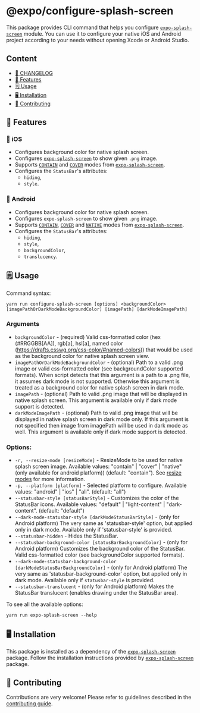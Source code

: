 # @expo/configure-splash-screen

This package provides CLI command that helps you configure [`expo-splash-screen`](https://github.com/expo/expo/tree/master/packages/expo-splash-screen) module.
You can use it to configure your native iOS and Android project according to your needs without opening Xcode or Android Studio.

## Content

- [📜 CHANGELOG](./CHANGELOG.md)
- [🚀 Features](#-features)
- [🗒 Usage](#-usage)
- [🖥 Installation](#-installation)
- [👏 Contributing](#-contributing)

## 🚀 Features

### 📱 iOS

- Configures background color for native splash screen.
- Configures [`expo-splash-screen`](https://github.com/expo/expo/tree/master/packages/expo-splash-screen) to show given `.png` image.
- Supports [`CONTAIN`](https://github.com/expo/expo/tree/master/packages/expo-splash-screen#contain-resize-mode) and [`COVER`](https://github.com/expo/expo/tree/master/packages/expo-splash-screen#cover-resize-mode) modes from [`expo-splash-screen`](https://github.com/expo/expo/tree/master/packages/expo-splash-screen).
- Configures the `StatusBar`'s attributes:
  - `hiding`,
  - `style`.

### 🤖 Android

- Configures background color for native splash screen.
- Configures `expo-splash-screen` to show given `.png` image.
- Supports [`CONTAIN`](https://github.com/expo/expo/tree/master/packages/expo-splash-screen#contain-resize-mode), [`COVER`](https://github.com/expo/expo/tree/master/packages/expo-splash-screen#cover-resize-mode) and [`NATIVE`](https://github.com/expo/expo/tree/master/packages/expo-splash-screen#native-resize-mode) modes from [`expo-splash-screen`](https://github.com/expo/expo/tree/master/packages/expo-splash-screen).
- Configures the `StatusBar`'s attributes:
  - `hiding`,
  - `style`,
  - `backgroundColor`,
  - `translucency`.

## 🗒 Usage

Command syntax:

```
yarn run configure-splash-screen [options] <backgroundColor> [imagePathOrDarkModeBackgroundColor] [imagePath] [darkModeImagePath]
```

### Arguments

- `backgroundColor` - (required) Valid css-formatted color (hex (#RRGGBB[AA]), rgb[a], hsl[a], named color (https://drafts.csswg.org/css-color/#named-colors)) that would be used as the background color for native splash screen view.
- `imagePathOrDarkModeBackgroundColor` - (optional) Path to a valid .png image or valid css-formatted color (see backgroundColor supported formats). When script detects that this argument is a path to a .png file, it assumes dark mode is not supported. Otherwise this argument is treated as a background color for native splash screen in dark mode.
- `imagePath` - (optional) Path to valid .png image that will be displayed in native splash screen. This argument is available only if dark mode support is detected.
- `darkModeImagePath` - (optional) Path to valid .png image that will be displayed in native splash screen in dark mode only. If this argument is not specified then image from imagePath will be used in dark mode as well. This argument is available only if dark mode support is detected.

### Options:

- `-r, --resize-mode [resizeMode]` - ResizeMode to be used for native splash screen image. Available values: "contain" | "cover" | "native" (only available for android platform)) (default: "contain"). See [resize modes](https://github.com/expo/expo/tree/master/packages/expo-splash-screen#built-in-splash-screen-image-resize-modes) for more information.
- `-p, --platform [platform]` - Selected platform to configure. Available values: "android" | "ios" | "all". (default: "all")
- `--statusbar-style [statusBarStyle]` - Customizes the color of the StatusBar icons. Available values: "default" | "light-content" | "dark-content". (default: "default")
- `--dark-mode-statusbar-style [darkModeStatusBarStyle]` - (only for Android platform) The very same as 'statusbar-style' option, but applied only in dark mode. Available only if 'statusbar-style' is provided.
- `--statusbar-hidden` - Hides the StatusBar.
- `--statusbar-background-color [statusBarBackgroundColor]` - (only for Android platform) Customizes the background color of the StatusBar. Valid css-formatted color (see backgroundColor supported formats).
- `--dark-mode-statusbar-background-color [darkModeStatusBarBackgroundColor]` - (only for Android platform) The very same as 'statusbar-background-color' option, but applied only in dark mode. Available only if `statusbar-style` is provided.
- `--statusbar-translucent` - (only for Android platform) Makes the StatusBar translucent (enables drawing under the StatusBar area).

To see all the available options:

```
yarn run expo-splash-screen --help
```

## 🖥 Installation

This package is installed as a dependency of the [`expo-splash-screen`](https://github.com/expo/expo/tree/master/packages/expo-splash-screen) package. Follow the installation instructions provided by [`expo-splash-screen`](https://github.com/expo/expo/tree/master/packages/expo-splash-screen) package.

## 👏 Contributing

Contributions are very welcome! Please refer to guidelines described in the [contributing guide](https://github.com/expo/expo#contributing).
